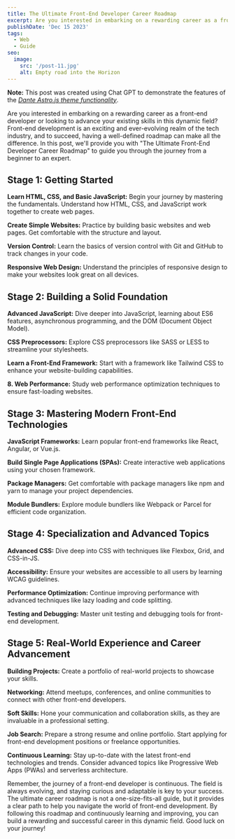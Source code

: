```yaml
---
title: The Ultimate Front-End Developer Career Roadmap
excerpt: Are you interested in embarking on a rewarding career as a front-end developer or looking to advance your existing skills in this dynamic field?
publishDate: 'Dec 15 2023'
tags:
  - Web
  - Guide
seo:
  image:
    src: '/post-11.jpg'
    alt: Empty road into the Horizon
---
```


**Note:** This post was created using Chat GPT to demonstrate the features of the _[Dante Astro.js theme functionality](https://justgoodui.com/astro-themes/dante/)_.

Are you interested in embarking on a rewarding career as a front-end developer or looking to advance your existing skills in this dynamic field? Front-end development is an exciting and ever-evolving realm of the tech industry, and to succeed, having a well-defined roadmap can make all the difference. In this post, we'll provide you with "The Ultimate Front-End Developer Career Roadmap" to guide you through the journey from a beginner to an expert.

## Stage 1: Getting Started

**Learn HTML, CSS, and Basic JavaScript:** Begin your journey by mastering the fundamentals. Understand how HTML, CSS, and JavaScript work together to create web pages.

**Create Simple Websites:** Practice by building basic websites and web pages. Get comfortable with the structure and layout.

**Version Control:** Learn the basics of version control with Git and GitHub to track changes in your code.

**Responsive Web Design:** Understand the principles of responsive design to make your websites look great on all devices.

## Stage 2: Building a Solid Foundation

**Advanced JavaScript:** Dive deeper into JavaScript, learning about ES6 features, asynchronous programming, and the DOM (Document Object Model).

**CSS Preprocessors:** Explore CSS preprocessors like SASS or LESS to streamline your stylesheets.

**Learn a Front-End Framework:** Start with a framework like Tailwind CSS to enhance your website-building capabilities.

**8. Web Performance:** Study web performance optimization techniques to ensure fast-loading websites.

## Stage 3: Mastering Modern Front-End Technologies

**JavaScript Frameworks:** Learn popular front-end frameworks like React, Angular, or Vue.js.

**Build Single Page Applications (SPAs):** Create interactive web applications using your chosen framework.

**Package Managers:** Get comfortable with package managers like npm and yarn to manage your project dependencies.

**Module Bundlers:** Explore module bundlers like Webpack or Parcel for efficient code organization.

## Stage 4: Specialization and Advanced Topics

**Advanced CSS:** Dive deep into CSS with techniques like Flexbox, Grid, and CSS-in-JS.

**Accessibility:** Ensure your websites are accessible to all users by learning WCAG guidelines.

**Performance Optimization:** Continue improving performance with advanced techniques like lazy loading and code splitting.

**Testing and Debugging:** Master unit testing and debugging tools for front-end development.

## Stage 5: Real-World Experience and Career Advancement

**Building Projects:** Create a portfolio of real-world projects to showcase your skills.

**Networking:** Attend meetups, conferences, and online communities to connect with other front-end developers.

**Soft Skills:** Hone your communication and collaboration skills, as they are invaluable in a professional setting.

**Job Search:** Prepare a strong resume and online portfolio. Start applying for front-end development positions or freelance opportunities.

**Continuous Learning:** Stay up-to-date with the latest front-end technologies and trends. Consider advanced topics like Progressive Web Apps (PWAs) and serverless architecture.

Remember, the journey of a front-end developer is continuous. The field is always evolving, and staying curious and adaptable is key to your success. The ultimate career roadmap is not a one-size-fits-all guide, but it provides a clear path to help you navigate the world of front-end development. By following this roadmap and continuously learning and improving, you can build a rewarding and successful career in this dynamic field. Good luck on your journey!

